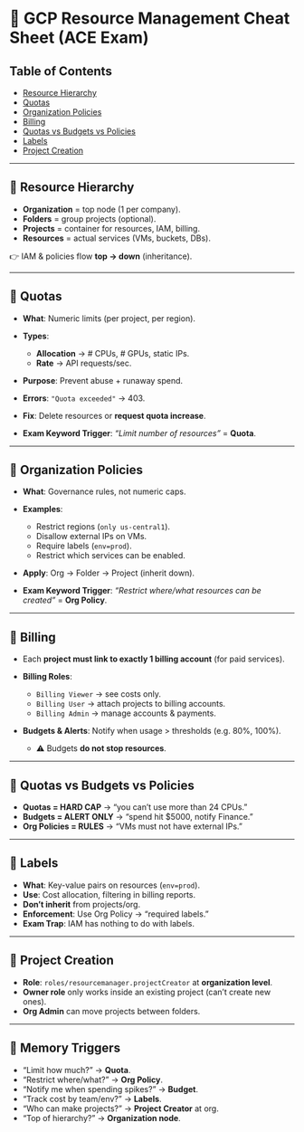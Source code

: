 # 🚀 GCP Resource Management Cheat Sheet (ACE Exam)

## Table of Contents

- [Resource Hierarchy](#-resource-hierarchy)
- [Quotas](#-quotas)
- [Organization Policies](#-organization-policies)
- [Billing](#-billing)
- [Quotas vs Budgets vs Policies](#-quotas-vs-budgets-vs-policies)
- [Labels](#-labels)
- [Project Creation](#-project-creation)

---

## 🔹 Resource Hierarchy

* **Organization** = top node (1 per company).
* **Folders** = group projects (optional).
* **Projects** = container for resources, IAM, billing.
* **Resources** = actual services (VMs, buckets, DBs).

👉 IAM & policies flow **top → down** (inheritance).

---

## 🔹 Quotas

* **What**: Numeric limits (per project, per region).
* **Types**:

  * **Allocation** → # CPUs, # GPUs, static IPs.
  * **Rate** → API requests/sec.
* **Purpose**: Prevent abuse + runaway spend.
* **Errors**: `"Quota exceeded"` → 403.
* **Fix**: Delete resources or **request quota increase**.
* **Exam Keyword Trigger**: *“Limit number of resources”* = **Quota**.

---

## 🔹 Organization Policies

* **What**: Governance rules, not numeric caps.
* **Examples**:

  * Restrict regions (`only us-central1`).
  * Disallow external IPs on VMs.
  * Require labels (`env=prod`).
  * Restrict which services can be enabled.
* **Apply**: Org → Folder → Project (inherit down).
* **Exam Keyword Trigger**: *“Restrict where/what resources can be created”* = **Org Policy**.

---

## 🔹 Billing

* Each **project must link to exactly 1 billing account** (for paid services).
* **Billing Roles**:

  * `Billing Viewer` → see costs only.
  * `Billing User` → attach projects to billing accounts.
  * `Billing Admin` → manage accounts & payments.
* **Budgets & Alerts**: Notify when usage > thresholds (e.g. 80%, 100%).

  * ⚠️ Budgets **do not stop resources**.

---

## 🔹 Quotas vs Budgets vs Policies

* **Quotas = HARD CAP** → “you can’t use more than 24 CPUs.”
* **Budgets = ALERT ONLY** → “spend hit $5000, notify Finance.”
* **Org Policies = RULES** → “VMs must not have external IPs.”

---

## 🔹 Labels

* **What**: Key-value pairs on resources (`env=prod`).
* **Use**: Cost allocation, filtering in billing reports.
* **Don’t inherit** from projects/org.
* **Enforcement**: Use Org Policy → “required labels.”
* **Exam Trap**: IAM has nothing to do with labels.

---

## 🔹 Project Creation

* **Role**: `roles/resourcemanager.projectCreator` at **organization level**.
* **Owner role** only works inside an existing project (can’t create new ones).
* **Org Admin** can move projects between folders.

---

## 🧠 Memory Triggers

* “Limit how much?” → **Quota**.
* “Restrict where/what?” → **Org Policy**.
* “Notify me when spending spikes?” → **Budget**.
* “Track cost by team/env?” → **Labels**.
* “Who can make projects?” → **Project Creator** at org.
* “Top of hierarchy?” → **Organization node**.
